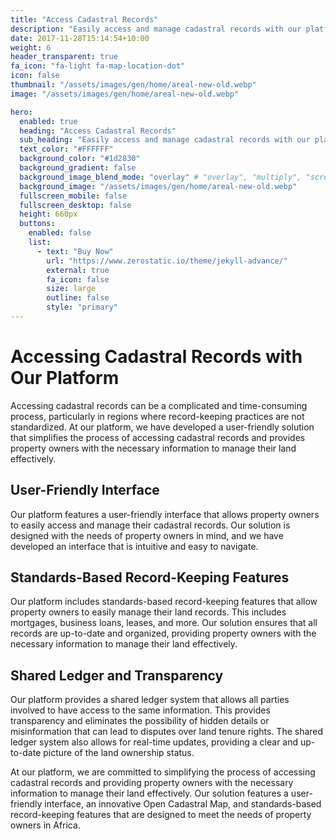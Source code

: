 ```yaml
---
title: "Access Cadastral Records"
description: "Easily access and manage cadastral records with our platform"
date: 2017-11-28T15:14:54+10:00
weight: 6
header_transparent: true
fa_icon: "fa-light fa-map-location-dot"
icon: false
thumbnail: "/assets/images/gen/home/areal-new-old.webp"
image: "/assets/images/gen/home/areal-new-old.webp"

hero:
  enabled: true
  heading: "Access Cadastral Records"
  sub_heading: "Easily access and manage cadastral records with our platform"
  text_color: "#FFFFFF"
  background_color: "#1d2830"
  background_gradient: false
  background_image_blend_mode: "overlay" # "overlay", "multiply", "screen"
  background_image: "/assets/images/gen/home/areal-new-old.webp"
  fullscreen_mobile: false
  fullscreen_desktop: false
  height: 660px
  buttons:
    enabled: false
    list:
      - text: "Buy Now"
        url: "https://www.zerostatic.io/theme/jekyll-advance/"
        external: true
        fa_icon: false
        size: large
        outline: false
        style: "primary"
---
```


# Accessing Cadastral Records with Our Platform

Accessing cadastral records can be a complicated and time-consuming process, particularly in regions where record-keeping practices are not standardized. At our platform, we have developed a user-friendly solution that simplifies the process of accessing cadastral records and provides property owners with the necessary information to manage their land effectively.

## User-Friendly Interface

Our platform features a user-friendly interface that allows property owners to easily access and manage their cadastral records. Our solution is designed with the needs of property owners in mind, and we have developed an interface that is intuitive and easy to navigate.

## Standards-Based Record-Keeping Features

Our platform includes standards-based record-keeping features that allow property owners to easily manage their land records. This includes mortgages, business loans, leases, and more. Our solution ensures that all records are up-to-date and organized, providing property owners with the necessary information to manage their land effectively.

## Shared Ledger and Transparency

Our platform provides a shared ledger system that allows all parties involved to have access to the same information. This provides transparency and eliminates the possibility of hidden details or misinformation that can lead to disputes over land tenure rights. The shared ledger system also allows for real-time updates, providing a clear and up-to-date picture of the land ownership status.

At our platform, we are committed to simplifying the process of accessing cadastral records and providing property owners with the necessary information to manage their land effectively. Our solution features a user-friendly interface, an innovative Open Cadastral Map, and standards-based record-keeping features that are designed to meet the needs of property owners in Africa.
